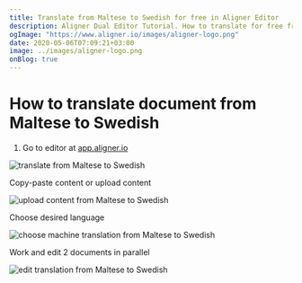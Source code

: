 ```yaml
---
title: Translate from Maltese to Swedish for free in Aligner Editor
description: Aligner Dual Editor Tutorial. How to translate for free from Maltese to Swedish. Aligner is multilingual document management platform. 
ogImage: "https://www.aligner.io/images/aligner-logo.png"
date: 2020-05-06T07:09:21+03:00
image: ../images/aligner-logo.png
onBlog: true
---
```


# How to translate document from Maltese to Swedish

1. Go to editor at [app.aligner.io](https://app.aligner.io "Aligner App web page")

![translate from Maltese to Swedish](../aligner-blank-editor.png "translate from Maltese to Swedish")

Copy-paste content or upload content

![upload content from Maltese to Swedish](../aligner-uploaded-document.png "upload content from Maltese to Swedish")

Choose desired language

![choose machine translation from Maltese to Swedish](../aligner-language-dropdown.png "choose machine translation from Maltese to Swedish")

Work and edit 2 documents in parallel

![edit translation from Maltese to Swedish](../aligner-double-sitded-editor.png "edit translation from Maltese to Swedish")

